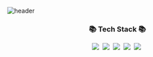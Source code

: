 ![header](https://capsule-render.vercel.app/api?type=waving&color=auto&height=400&section=header&text=Kim%20JungJun&fontSize=90&animation=fadeIn&fontAlignY=38&desc=Being%20a%20%20%20%20%20%20Devloper&descAlignY=51&descAlign=76)

<h3 align="center">📚 Tech Stack 📚</h3>
<p align="center">
  <img src="https://img.shields.io/badge/C-A8B9CC?style=flat-square&logo=C&logoColor=white"/></a>&nbsp
  <img src="https://img.shields.io/badge/C++-00599C?style=flat-square&logo=C%2B%2B&logoColor=white"/></a>&nbsp 
  <img src="https://img.shields.io/badge/Java-007396?style=flat-square&logo=Java&logoColor=white"/></a>&nbsp
  <img src="https://img.shields.io/badge/Python-3766AB?style=flat-square&logo=Python&logoColor=white"/></a>&nbsp 
  <img src="https://img.shields.io/badge/Java-007396?style=flat-square&logo=java&logoColor=white"/></a>&nbsp 
  <br>

<br>


